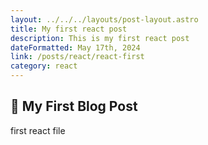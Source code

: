```yaml
---
layout: ../../../layouts/post-layout.astro
title: My first react post
description: This is my first react post
dateFormatted: May 17th, 2024
link: /posts/react/react-first
category: react
---
```


## 📝 **My First Blog Post**

first react file
